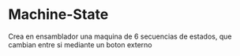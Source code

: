 # Machine-State
Crea en ensamblador una maquina de 6 secuencias de estados, que cambian entre si mediante un boton externo
